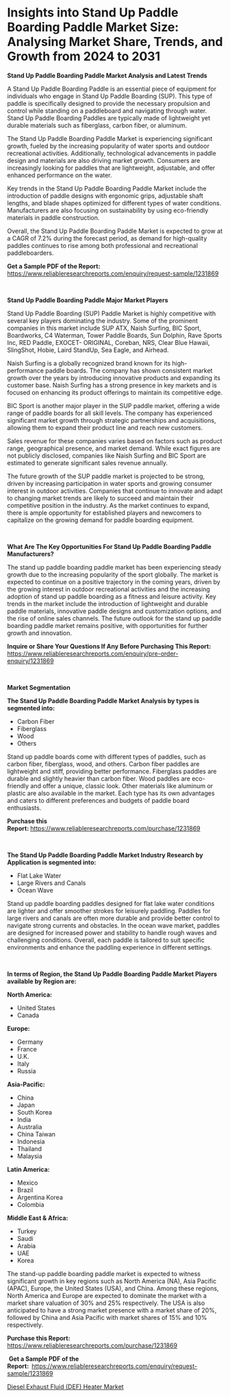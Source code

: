 <p><h1>Insights into Stand Up Paddle Boarding Paddle Market Size: Analysing Market Share, Trends, and Growth from 2024 to 2031</h1></p><p><strong>Stand Up Paddle Boarding Paddle Market Analysis and Latest Trends</strong></p>
<p><p>A Stand Up Paddle Boarding Paddle is an essential piece of equipment for individuals who engage in Stand Up Paddle Boarding (SUP). This type of paddle is specifically designed to provide the necessary propulsion and control while standing on a paddleboard and navigating through water. Stand Up Paddle Boarding Paddles are typically made of lightweight yet durable materials such as fiberglass, carbon fiber, or aluminum.</p><p>The Stand Up Paddle Boarding Paddle Market is experiencing significant growth, fueled by the increasing popularity of water sports and outdoor recreational activities. Additionally, technological advancements in paddle design and materials are also driving market growth. Consumers are increasingly looking for paddles that are lightweight, adjustable, and offer enhanced performance on the water.</p><p>Key trends in the Stand Up Paddle Boarding Paddle Market include the introduction of paddle designs with ergonomic grips, adjustable shaft lengths, and blade shapes optimized for different types of water conditions. Manufacturers are also focusing on sustainability by using eco-friendly materials in paddle construction.</p><p>Overall, the Stand Up Paddle Boarding Paddle Market is expected to grow at a CAGR of 7.2% during the forecast period, as demand for high-quality paddles continues to rise among both professional and recreational paddleboarders.</p></p>
<p><strong>Get a Sample PDF of the Report:&nbsp;</strong> <a href="https://www.reliableresearchreports.com/enquiry/request-sample/1231869">https://www.reliableresearchreports.com/enquiry/request-sample/1231869</a></p>
<p>&nbsp;</p>
<p><strong>Stand Up Paddle Boarding Paddle Major Market Players</strong></p>
<p><p>Stand Up Paddle Boarding (SUP) Paddle Market is highly competitive with several key players dominating the industry. Some of the prominent companies in this market include SUP ATX, Naish Surfing, BIC Sport, Boardworks, C4 Waterman, Tower Paddle Boards, Sun Dolphin, Rave Sports Inc, RED Paddle, EXOCET- ORIGINAL, Coreban, NRS, Clear Blue Hawaii, SlingShot, Hobie, Laird StandUp, Sea Eagle, and Airhead.</p><p>Naish Surfing is a globally recognized brand known for its high-performance paddle boards. The company has shown consistent market growth over the years by introducing innovative products and expanding its customer base. Naish Surfing has a strong presence in key markets and is focused on enhancing its product offerings to maintain its competitive edge.</p><p>BIC Sport is another major player in the SUP paddle market, offering a wide range of paddle boards for all skill levels. The company has experienced significant market growth through strategic partnerships and acquisitions, allowing them to expand their product line and reach new customers.</p><p>Sales revenue for these companies varies based on factors such as product range, geographical presence, and market demand. While exact figures are not publicly disclosed, companies like Naish Surfing and BIC Sport are estimated to generate significant sales revenue annually.</p><p>The future growth of the SUP paddle market is projected to be strong, driven by increasing participation in water sports and growing consumer interest in outdoor activities. Companies that continue to innovate and adapt to changing market trends are likely to succeed and maintain their competitive position in the industry. As the market continues to expand, there is ample opportunity for established players and newcomers to capitalize on the growing demand for paddle boarding equipment.</p></p>
<p>&nbsp;</p>
<p><strong>What Are The Key Opportunities For Stand Up Paddle Boarding Paddle Manufacturers?</strong></p>
<p><p>The stand up paddle boarding paddle market has been experiencing steady growth due to the increasing popularity of the sport globally. The market is expected to continue on a positive trajectory in the coming years, driven by the growing interest in outdoor recreational activities and the increasing adoption of stand up paddle boarding as a fitness and leisure activity. Key trends in the market include the introduction of lightweight and durable paddle materials, innovative paddle designs and customization options, and the rise of online sales channels. The future outlook for the stand up paddle boarding paddle market remains positive, with opportunities for further growth and innovation.</p></p>
<p><strong>Inquire or Share Your Questions If Any Before Purchasing This Report:</strong> <a href="https://www.reliableresearchreports.com/enquiry/pre-order-enquiry/1231869">https://www.reliableresearchreports.com/enquiry/pre-order-enquiry/1231869</a></p>
<p>&nbsp;</p>
<p><strong>Market Segmentation</strong></p>
<p><strong>The Stand Up Paddle Boarding Paddle Market Analysis by types is segmented into:</strong></p>
<p><ul><li>Carbon Fiber</li><li>Fiberglass</li><li>Wood</li><li>Others</li></ul></p>
<p><p>Stand up paddle boards come with different types of paddles, such as carbon fiber, fiberglass, wood, and others. Carbon fiber paddles are lightweight and stiff, providing better performance. Fiberglass paddles are durable and slightly heavier than carbon fiber. Wood paddles are eco-friendly and offer a unique, classic look. Other materials like aluminum or plastic are also available in the market. Each type has its own advantages and caters to different preferences and budgets of paddle board enthusiasts.</p></p>
<p><strong>Purchase this Report:&nbsp;</strong><a href="https://www.reliableresearchreports.com/purchase/1231869">https://www.reliableresearchreports.com/purchase/1231869</a></p>
<p>&nbsp;</p>
<p><strong>The Stand Up Paddle Boarding Paddle Market Industry Research by Application is segmented into:</strong></p>
<p><ul><li>Flat Lake Water</li><li>Large Rivers and Canals</li><li>Ocean Wave</li></ul></p>
<p><p>Stand up paddle boarding paddles designed for flat lake water conditions are lighter and offer smoother strokes for leisurely paddling. Paddles for large rivers and canals are often more durable and provide better control to navigate strong currents and obstacles. In the ocean wave market, paddles are designed for increased power and stability to handle rough waves and challenging conditions. Overall, each paddle is tailored to suit specific environments and enhance the paddling experience in different settings.</p></p>
<p>&nbsp;</p>
<p><strong>In terms of Region, the Stand Up Paddle Boarding Paddle Market Players available by Region are:</strong></p>
<p>
    <p> <strong> North America: </strong>
        <ul>
            <li>United States</li>
            <li>Canada</li>
        </ul>
        </p> 
    <p> <strong> Europe: </strong>
        <ul>
            <li>Germany</li>
            <li>France</li>
            <li>U.K.</li>
            <li>Italy</li>
            <li>Russia</li>
        </ul>
        </p> 
    <p> <strong> Asia-Pacific: </strong>
        <ul>
            <li>China</li>
            <li>Japan</li>
            <li>South Korea</li>
            <li>India</li>
            <li>Australia</li>
            <li>China Taiwan</li>
            <li>Indonesia</li>
            <li>Thailand</li>
            <li>Malaysia</li>
        </ul>
        </p> 
    <p> <strong> Latin America: </strong>
        <ul>
            <li>Mexico</li>
            <li>Brazil</li>
            <li>Argentina Korea</li>
            <li>Colombia</li>
        </ul>
        </p> 
    <p> <strong> Middle East & Africa: </strong>
        <ul>
            <li>Turkey</li>
            <li>Saudi</li>
            <li>Arabia</li>
            <li>UAE</li>
            <li>Korea</li>
        </ul>
    </p>
    </p>
<p><p>The stand-up paddle boarding paddle market is expected to witness significant growth in key regions such as North America (NA), Asia Pacific (APAC), Europe, the United States (USA), and China. Among these regions, North America and Europe are expected to dominate the market with a market share valuation of 30% and 25% respectively. The USA is also anticipated to have a strong market presence with a market share of 20%, followed by China and Asia Pacific with market shares of 15% and 10% respectively.</p></p>
<p><strong>Purchase this Report: </strong><a href="https://www.reliableresearchreports.com/purchase/1231869">https://www.reliableresearchreports.com/purchase/1231869</a></p>
<p>&nbsp;<strong>Get a Sample PDF of the Report:&nbsp;&nbsp;</strong><a href="https://www.reliableresearchreports.com/enquiry/request-sample/1231869">https://www.reliableresearchreports.com/enquiry/request-sample/1231869</a></p>
<p><strong></strong></p>
<p><p><a href="https://eight-handstand-8fb.notion.site/Diesel-Exhaust-Fluid-DEF-Heater-Market-Size-Share-Trends-Analysis-Report-By-Application-Region-51521d89a33542859455234c550dbb7e">Diesel Exhaust Fluid (DEF) Heater Market</a></p></p>